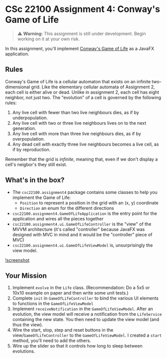 # CSc 22100 Assignment 4: Conway's Game of Life

> :warning: **Warning:**  This assignment is still under development. Begin working on it at your own risk.

In this assignment, you'll implement [Conway's Game of Life](https://en.wikipedia.org/wiki/Conway%27s_Game_of_Life) as
a JavaFX application.

## Rules

Conway's Game of Life is a cellular automaton that exists on an infinite two-dimensional grid. Like
the elementary cellular automata of Assignment 2, each cell is either alive or dead. Unlike in assignment 2,
each cell has eight neighbor, not just two. The "evolution" of a cell is governed by the following rules:

1) Any live cell with fewer than two live neighbours dies, as if by underpopulation.
2) Any live cell with two or three live neighbours lives on to the next generation.
3) Any live cell with more than three live neighbours dies, as if by overpopulation.
4) Any dead cell with exactly three live neighbours becomes a live cell, as if by reproduction.

Remember that the grid is _infinite_, meaning that, even if we don't display a cell's neigbor's they still exist.

## What's in the box?

- The `csc22100.assignment4` package contains some classes to help you implement the Game of Life:
  - `Position` to represent a position in the grid with an (x, y) coordinate
  - `Direction` an enum for the different directions
- `csc22100.assignment4.GameOfLifeApplication` is the entry point for the application and wires all the pieces together
- `csc22100.assignment4.ui.GameOfLifeController` is the "view" of the MVVM architecture (it's called "controller" because JavaFX
was designed with MVC in mind and it would be the "controller" piece of MVC)
- `csc22100.assignment4.ui.GameOfLifeViewModel` is, unsurprisingly the view model.

[!screenshot](./screenshot.png)

## Your Mission

1) Implement `evolve` in the `Life` class. (Recommendation: Do a 5x5 or 10x10 example on paper and then write some unit tests.)
2) Complete `init` in `GameOfLifeController` to bind the various UI elements to functions in the `GameOfLifeViewModel`
3) Implement `receiveNotification` in the `GameOfLifeViewModel`. After an evolution, the view model will receive a notification from
  the `LifeService` containing the new state. You then need to update the view model (and thus the view).
4) Wire the start, stop, step and reset buttons in the view/`GameOfLifeController` to the `GameOfLifeViewModel`. I created a `start`
  method, you'll need to add the others.
5) Wire up the slider so that it controls how long to sleep between evolutions.
